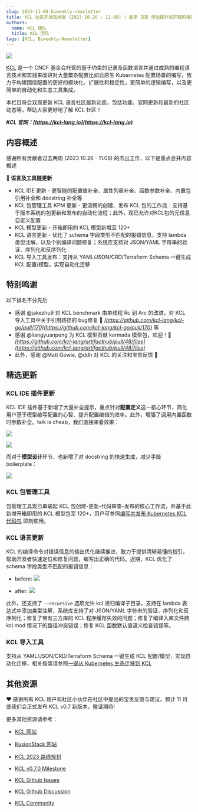 ```yaml
---
slug: 2023-11-08-biweekly-newsletter
title: KCL 社区开源双周报 (2023 10.26 - 11.08) | 超多 IDE 体验提升和开箱即用的模型
authors:
  name: KCL 团队
  title: KCL 团队
tags: [KCL, Biweekly-Newsletter]
---
```


![](/img/biweekly-newsletter-zh.png)

[KCL](https://github.com/kcl-lang) 是一个 CNCF 基金会托管的基于约束的记录及函数语言并通过成熟的编程语言技术和实践来改进对大量繁杂配置比如云原生 Kubernetes 配置场景的编写，致力于构建围绕配置的更好的模块化、扩展性和稳定性，更简单的逻辑编写，以及更简单的自动化和生态工具集成。

本栏目将会双周更新 KCL 语言社区最新动态，包括功能、官网更新和最新的社区动态等，帮助大家更好地了解 KCL 社区！

***KCL 官网：[https://kcl-lang.io](https://kcl-lang.io)***

## 内容概述

感谢所有贡献者过去两周 (2023 10.26 - 11.08) 的杰出工作，以下是重点合并内容概述

**🔧 语言及工具链更新**

- KCL IDE 更新 - 更智能的配置值补全、属性列表补全、函数参数补全、内置包引用补全和 docstring 补全等
- KCL 包管理工具 KPM 更新 - 更流畅的创建、发布 KCL 包的工作流：支持基于版本系统的包更新和发布的自动化流程；此外，现已允许对KCL包的元信息自定义配置
- KCL 模型更新 - 开箱即用的 KCL 模型新增至 120+
- KCL 语言更新 - 优化了 schema 字段类型不匹配的报错信息，支持 lambda 类型注解，以及个别编译问题修复；系统库支持对 JSON/YAML 字符串的验证、序列化和反序列化
- KCL 导入工具发布：支持从 YAML/JSON/CRD/Terraform Schema 一键生成 KCL 配置/模型，实现自动化迁移

## 特别鸣谢

以下排名不分先后

- 感谢 @jakezhu9 对 KCL benchmark 由单线程 Rc 到 Arc 的改进，对 KCL 导入工具中关于引用路径的 bug修复 🙌 *[https://github.com/kcl-lang/kcl-go/pull/170](https://github.com/kcl-lang/kcl-go/pull/170)* 等
- 感谢 @liangyuanpeng 为 KCL 模型贡献 karmada 模型包，欢迎！🙌 *[https://github.com/kcl-lang/artifacthub/pull/48/files](https://github.com/kcl-lang/artifacthub/pull/48/files)*
- 此外，感谢 @Matt Gowie, @ddh 对 KCL 的关注和宝贵反馈 🙌

## 精选更新

### KCL IDE 插件更新

KCL IDE 插件基于新增了大量补全提示，重点针对**配置定义**这一核心环节，简化用户基于模型编写配置的心智、提升配置编辑的效率。此外，增强了调用内置函数时参数补全。talk is cheap，我们直接来看效果：

![](/img/blog/2023-11-08-biweekly-newsletter/module-function-completion.gif)

![](/img/blog/2023-11-08-biweekly-newsletter/config-completion.gif)

而对于**模型设计**环节，也新增了对 docstring 的快速生成，减少手敲 boilerplate：

![](/img/blog/2023-11-08-biweekly-newsletter/docstring-gen.gif)

### KCL 包管理工具

包管理工具现已串联起 KCL 包创建-更新-代码审查-发布的核心工作流，并基于此新增开箱即用的 KCL 模型包至 120+，用户可参照[编写并发布 Kubernetes KCL 代码包](https://kcl-lang.io/docs/user_docs/guides/working-with-k8s/publish-modules/) 即刻使用。

### KCL 语言更新

KCL 的编译命令对错误信息的输出优化继续推进，致力于提供清晰易懂的指引，帮助开发者快速定位和修复问题，编写出正确的代码。近期，KCL 优化了 schema 字段类型不匹配的报错信息：

- before:
![](/img/blog/2023-11-08-biweekly-newsletter/schema-expr-type-error-before.png)

- after:
![](/img/blog/2023-11-08-biweekly-newsletter/schema-expr-type-error-after.png)

此外，还支持了 `-—recursive` 选项允许 kcl 递归编译子目录，支持在 lambda 表达式中添加类型注解，系统库支持了对 JSON/YAML 字符串的验证、序列化和反序列化；修复了带有三方库的 KCL 程序缓存失效的问题；修复了编译入库文件跨 kcl.mod 情况下的路径冲突错误；修复 KCL 函数默认值语义检查错误等。

### KCL 导入工具

支持从 YAML/JSON/CRD/Terraform Schema 一键生成 KCL 配置/模型，实现自动化迁移，相关指南请参照[一键从 Kubernetes 生态迁移到 KCL](https://kcl-lang.io/docs/user_docs/guides/working-with-k8s/adopt-from-kubernetes)

## 其他资源

❤️ 感谢所有 KCL 用户和社区小伙伴在社区中提出的宝贵反馈与建议。预计 11 月底我们会正式发布 KCL v0.7 新版本，敬请期待!

更多其他资源请参考：

- [KCL 网站](https://kcl-lang.io/)
- [KusionStack 网站](https://kusionstack.io/)

- [KCL 2023 路线规划](https://kcl-lang.io/docs/community/release-policy/roadmap)
- [KCL v0.7.0 Milestone](https://github.com/kcl-lang/kcl/milestone/7)
- [KCL Github Issues](https://github.com/kcl-lang/kcl/issues)
- [KCL Github Discussion](https://github.com/orgs/kcl-lang/discussions)
- [KCL Community](https://github.com/kcl-lang/community)
